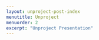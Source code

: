 ```yaml
---
layout: unproject-post-index
menutitle: Unproject
menuorder: 2
excerpt: "Unproject Presentation"
---
```

